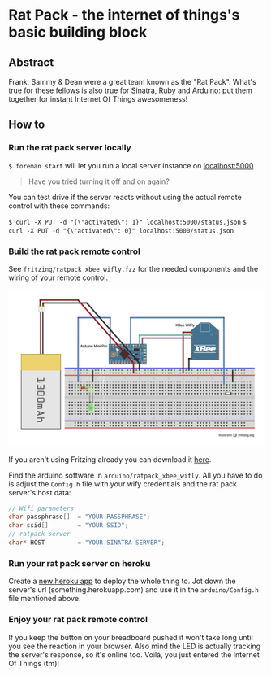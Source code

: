 # Rat Pack - the internet of things's basic building block

## Abstract

Frank, Sammy & Dean were a great team known as the "Rat Pack". What's true for these fellows is also true for Sinatra, Ruby and Arduino: put them together for instant Internet Of Things awesomeness!

## How to

### Run the rat pack server locally

`$ foreman start` will let you run a local server instance on [localhost:5000](http://localhost:5000)

>Have you tried turning it off and on again?

You can test drive if the server reacts without using the actual remote control with these commands:

`$ curl -X PUT -d "{\"activated\": 1}" localhost:5000/status.json`
`$ curl -X PUT -d "{\"activated\": 0}" localhost:5000/status.json`

### Build the rat pack remote control

See `fritzing/ratpack_xbee_wifly.fzz` for the needed components and the wiring of your remote control. 

![Rat Pack Fritzing Sketch](https://github.com/5v3n/ratpack/blob/master/fritzing/ratpack_xbee_wifly.jpg?raw=true)

If you aren't using Fritzing already you can download it [here](http://fritzing.org/download/).

Find the arduino software in `arduino/ratpack_xbee_wifly`. All you have to do is adjust the `Config.h` file with your wify credentials and the rat pack server's host data:

```c
// Wifi parameters
char passphrase[]  = "YOUR PASSPHRASE";
char ssid[]        = "YOUR SSID";
// ratpack server
char* HOST         = "YOUR SINATRA SERVER";
```

### Run your rat pack server on heroku

Create a [new heroku app](https://devcenter.heroku.com/articles/quickstart) to deploy the whole thing to. Jot down the server's url (something.herokuapp.com) and use it in the `arduino/Config.h` file mentioned above.

### Enjoy your rat pack remote control

If you keep the button on your breadboard pushed it won't take long until you see the reaction in your browser. Also mind the LED is actually tracking the server's response, so it's online too. Voilá, you just entered the Internet Of Things (tm)!